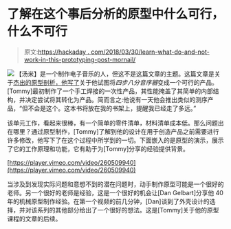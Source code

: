 # 了解在这个事后分析的原型中什么可行，什么不可行

> 原文:[https://hackaday . com/2018/03/30/learn-what-do-and-not-work-in-this-prototyping-post-mornail/](https://hackaday.com/2018/03/30/learn-what-did-and-didnt-work-in-this-prototyping-post-mortem/)

[![](../Images/b6607b62fdf9dca62e5aa6697c8349ed.png)](https://hackaday.com/wp-content/uploads/2018/03/sequencer-anim-square.gif) 【汤米】是一个制作电子音乐的人，但这不是这篇文章的主题。这篇文章是关于[杰出的原型剖析，他写了](http://blog.tommy.sh/posts/prototype-post-mortem-four-step-octaved-sequencer)关于他试图将*四步八分音序器*变成一个可行的产品。[Tommy]最初制作了一个手工焊接的一次性产品，其性能掩盖了其简单的内部结构，并决定尝试将其转化为产品。简而言之:他说有一天他会推出类似的测序产品，“但不会是这个。这本书将放在我的书架上，提醒我已经走了多远。”

该单元工作，看起来很棒，有一个简单的零件清单，材料清单成本低。那么问题出在哪里？通过原型制作，[Tommy]了解到他的设计在用于创造产品之前需要进行许多修改，他写下了在这个过程中所学到的一切。下面嵌入的是原型的演示，展示了它的工作原理和功能，它有助于为[Tommy]分享的经验提供背景。

[https://player.vimeo.com/video/260509940](https://player.vimeo.com/video/260509940)

当涉及到发现实际问题和意想不到的潜在问题时，动手制作原型可能是一个很好的老师。另一个很好的老师是经验，这是一个很好的机会让[Dan Gelbart]分享他 40 年的机械原型制作经验。在第一个视频的前几分钟，[Dan]谈到了外壳设计的选择，并对该系列的其他部分给出了一个很好的想法。这是[Tommy]关于他的原型课程的文章的后续。